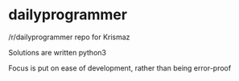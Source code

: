 # dailyprogrammer
/r/dailyprogrammer repo for Krismaz

Solutions are written python3

Focus is put on ease of development, rather than being error-proof
